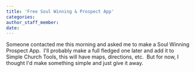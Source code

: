 ```yaml
---
title: 'Free Soul Winning & Prospect App'
categories:
author_staff_member:
date:
---
```



Someone contacted me this morning and asked me to make a Soul Winning Prospect App. &nbsp;I'll probably make a full fledged one later and add it to Simple Church Tools, this will have maps, directions, etc. &nbsp;But for now, I thought I'd make something simple and just give it away.

&nbsp;